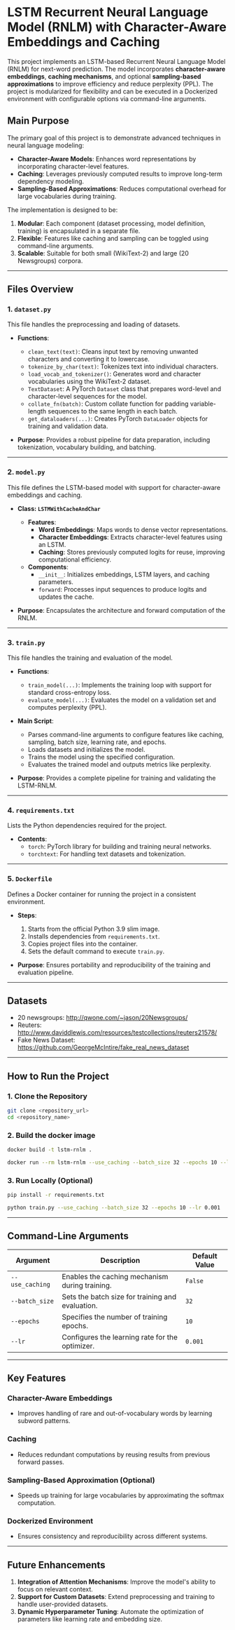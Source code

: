 
# LSTM Recurrent Neural Language Model (RNLM) with Character-Aware Embeddings and Caching

This project implements an LSTM-based Recurrent Neural Language Model (RNLM) for next-word prediction. The model incorporates **character-aware embeddings**, **caching mechanisms**, and optional **sampling-based approximations** to improve efficiency and reduce perplexity (PPL). The project is modularized for flexibility and can be executed in a Dockerized environment with configurable options via command-line arguments.

## **Main Purpose**
The primary goal of this project is to demonstrate advanced techniques in neural language modeling:
- **Character-Aware Models**: Enhances word representations by incorporating character-level features.
- **Caching**: Leverages previously computed results to improve long-term dependency modeling.
- **Sampling-Based Approximations**: Reduces computational overhead for large vocabularies during training.

The implementation is designed to be:
1. **Modular**: Each component (dataset processing, model definition, training) is encapsulated in a separate file.
2. **Flexible**: Features like caching and sampling can be toggled using command-line arguments.
3. **Scalable**: Suitable for both small (WikiText-2) and large (20 Newsgroups) corpora.

---

## **Files Overview**

### 1. `dataset.py`
This file handles the preprocessing and loading of datasets.

- **Functions**:
  - `clean_text(text)`: Cleans input text by removing unwanted characters and converting it to lowercase.
  - `tokenize_by_char(text)`: Tokenizes text into individual characters.
  - `load_vocab_and_tokenizer()`: Generates word and character vocabularies using the WikiText-2 dataset.
  - `TextDataset`: A PyTorch `Dataset` class that prepares word-level and character-level sequences for the model.
  - `collate_fn(batch)`: Custom collate function for padding variable-length sequences to the same length in each batch.
  - `get_dataloaders(...)`: Creates PyTorch `DataLoader` objects for training and validation data.

- **Purpose**: Provides a robust pipeline for data preparation, including tokenization, vocabulary building, and batching.

---

### 2. `model.py`
This file defines the LSTM-based model with support for character-aware embeddings and caching.

- **Class: `LSTMWithCacheAndChar`**
  - **Features**:
    - **Word Embeddings**: Maps words to dense vector representations.
    - **Character Embeddings**: Extracts character-level features using an LSTM.
    - **Caching**: Stores previously computed logits for reuse, improving computational efficiency.
  - **Components**:
    - `__init__`: Initializes embeddings, LSTM layers, and caching parameters.
    - `forward`: Processes input sequences to produce logits and updates the cache.

- **Purpose**: Encapsulates the architecture and forward computation of the RNLM.

---

### 3. `train.py`
This file handles the training and evaluation of the model.

- **Functions**:
  - `train_model(...)`: Implements the training loop with support for standard cross-entropy loss.
  - `evaluate_model(...)`: Evaluates the model on a validation set and computes perplexity (PPL).

- **Main Script**:
  - Parses command-line arguments to configure features like caching, sampling, batch size, learning rate, and epochs.
  - Loads datasets and initializes the model.
  - Trains the model using the specified configuration.
  - Evaluates the trained model and outputs metrics like perplexity.

- **Purpose**: Provides a complete pipeline for training and validating the LSTM-RNLM.

---

### 4. `requirements.txt`
Lists the Python dependencies required for the project.

- **Contents**:
  - `torch`: PyTorch library for building and training neural networks.
  - `torchtext`: For handling text datasets and tokenization.

---

### 5. `Dockerfile`
Defines a Docker container for running the project in a consistent environment.

- **Steps**:
  1. Starts from the official Python 3.9 slim image.
  2. Installs dependencies from `requirements.txt`.
  3. Copies project files into the container.
  4. Sets the default command to execute `train.py`.

- **Purpose**: Ensures portability and reproducibility of the training and evaluation pipeline.

---
## Datasets
- 20 newsgroups: http://qwone.com/~jason/20Newsgroups/
- Reuters: http://www.daviddlewis.com/resources/testcollections/reuters21578/
- Fake News Dataset: https://github.com/GeorgeMcIntire/fake_real_news_dataset
---

## **How to Run the Project**

### **1. Clone the Repository**
```bash
git clone <repository_url>
cd <repository_name>
```

### **2. Build the docker image**
```bash
docker build -t lstm-rnlm .
```

```bash
docker run --rm lstm-rnlm --use_caching --batch_size 32 --epochs 10 --lr 0.001
```

### **3. Run Locally (Optional)**
```bash
pip install -r requirements.txt
```

```bash
python train.py --use_caching --batch_size 32 --epochs 10 --lr 0.001
```

---
## Command-Line Arguments

| Argument        | Description                                              | Default Value |
|-----------------|----------------------------------------------------------|---------------|
| `--use_caching` | Enables the caching mechanism during training.           | `False`       |
| `--batch_size`  | Sets the batch size for training and evaluation.          | `32`          |
| `--epochs`      | Specifies the number of training epochs.                 | `10`          |
| `--lr`          | Configures the learning rate for the optimizer.          | `0.001`       |

---

## Key Features

### **Character-Aware Embeddings**
- Improves handling of rare and out-of-vocabulary words by learning subword patterns.

### **Caching**
- Reduces redundant computations by reusing results from previous forward passes.

### **Sampling-Based Approximation (Optional)**
- Speeds up training for large vocabularies by approximating the softmax computation.

### **Dockerized Environment**
- Ensures consistency and reproducibility across different systems.

---

## Future Enhancements

1. **Integration of Attention Mechanisms**: Improve the model's ability to focus on relevant context.
2. **Support for Custom Datasets**: Extend preprocessing and training to handle user-provided datasets.
3. **Dynamic Hyperparameter Tuning**: Automate the optimization of parameters like learning rate and embedding size.
